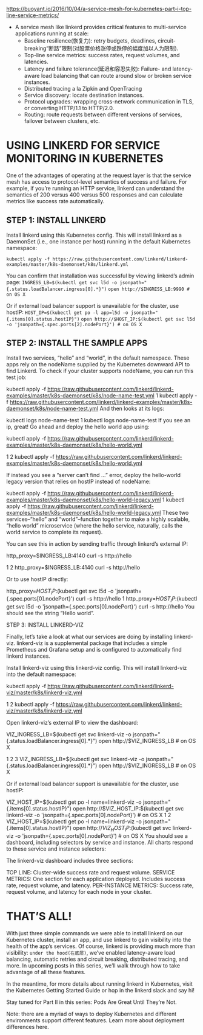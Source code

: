 

https://buoyant.io/2016/10/04/a-service-mesh-for-kubernetes-part-i-top-line-service-metrics/

* A service mesh like linkerd provides critical features to multi-service applications running at scale:
  * Baseline resilience(恢复力): retry budgets, deadlines, circuit-breaking“断路”限制(对股票价格涨停或跌停的幅度加以人为限制).
  * Top-line service metrics: success rates, request volumes, and latencies.
  * Latency and failure tolerance(延迟和容忍失败): Failure- and latency-aware load balancing that can route around slow or broken service instances.
  * Distributed tracing a la Zipkin and OpenTracing
  * Service discovery: locate destination instances.
  * Protocol upgrades: wrapping cross-network communication in TLS, or converting HTTP/1.1 to HTTP/2.0.
  * Routing: route requests between different versions of services, failover between clusters, etc.

# USING LINKERD FOR SERVICE MONITORING IN KUBERNETES

One of the advantages of operating at the request layer is that the service mesh has access to protocol-level semantics of success and failure. For example, if you’re running an HTTP service, linkerd can understand the semantics of 200 versus 400 versus 500 responses and can calculate metrics like success rate automatically.

## STEP 1: INSTALL LINKERD

Install linkerd using this Kubernetes config. This will install linkerd as a DaemonSet (i.e., one instance per host) running in the default Kubernetes namespace:

`kubectl apply -f https://raw.githubusercontent.com/linkerd/linkerd-examples/master/k8s-daemonset/k8s/linkerd.yml`
 
You can confirm that installation was successful by viewing linkerd’s admin page:
`INGRESS_LB=$(kubectl get svc l5d -o jsonpath="{.status.loadBalancer.ingress[0].*}")`
`open http://$INGRESS_LB:9990 # on OS X`

Or if external load balancer support is unavailable for the cluster, use hostIP:
`HOST_IP=$(kubectl get po -l app=l5d -o jsonpath="{.items[0].status.hostIP}")`
`open http://$HOST_IP:$(kubectl get svc l5d -o 'jsonpath={.spec.ports[2].nodePort}') # on OS X`

## STEP 2: INSTALL THE SAMPLE APPS

Install two services, “hello” and “world”, in the default namespace. These apps rely on the nodeName supplied by the Kubernetes downward API to find Linkerd. To check if your cluster supports nodeName, you can run this test job:


kubectl apply -f https://raw.githubusercontent.com/linkerd/linkerd-examples/master/k8s-daemonset/k8s/node-name-test.yml
1
kubectl apply -f https://raw.githubusercontent.com/linkerd/linkerd-examples/master/k8s-daemonset/k8s/node-name-test.yml
And then looks at its logs:


kubectl logs node-name-test
1
kubectl logs node-name-test
If you see an ip, great! Go ahead and deploy the hello world app using:


kubectl apply -f https://raw.githubusercontent.com/linkerd/linkerd-examples/master/k8s-daemonset/k8s/hello-world.yml

1
2
kubectl apply -f https://raw.githubusercontent.com/linkerd/linkerd-examples/master/k8s-daemonset/k8s/hello-world.yml
 
If instead you see a “server can’t find …” error, deploy the hello-world legacy version that relies on hostIP instead of nodeName:


kubectl apply -f https://raw.githubusercontent.com/linkerd/linkerd-examples/master/k8s-daemonset/k8s/hello-world-legacy.yml
1
kubectl apply -f https://raw.githubusercontent.com/linkerd/linkerd-examples/master/k8s-daemonset/k8s/hello-world-legacy.yml
These two services–“hello” and “world”–function together to make a highly scalable, “hello world” microservice (where the hello service, naturally, calls the world service to complete its request).

You can see this in action by sending traffic through linkerd’s external IP:


http_proxy=$INGRESS_LB:4140 curl -s http://hello

1
2
http_proxy=$INGRESS_LB:4140 curl -s http://hello
 
Or to use hostIP directly:


http_proxy=$HOST_IP:$(kubectl get svc l5d -o 'jsonpath={.spec.ports[0].nodePort}') curl -s http://hello
1
http_proxy=$HOST_IP:$(kubectl get svc l5d -o 'jsonpath={.spec.ports[0].nodePort}') curl -s http://hello
You should see the string “Hello world”.

STEP 3: INSTALL LINKERD-VIZ

Finally, let’s take a look at what our services are doing by installing linkerd-viz. linkerd-viz is a supplemental package that includes a simple Prometheus and Grafana setup and is configured to automatically find linkerd instances.

Install linkerd-viz using this linkerd-viz config. This will install linkerd-viz into the default namespace:


kubectl apply -f https://raw.githubusercontent.com/linkerd/linkerd-viz/master/k8s/linkerd-viz.yml

1
2
kubectl apply -f https://raw.githubusercontent.com/linkerd/linkerd-viz/master/k8s/linkerd-viz.yml
 
Open linkerd-viz’s external IP to view the dashboard:


VIZ_INGRESS_LB=$(kubectl get svc linkerd-viz -o jsonpath="{.status.loadBalancer.ingress[0].*}")
open http://$VIZ_INGRESS_LB # on OS X

1
2
3
VIZ_INGRESS_LB=$(kubectl get svc linkerd-viz -o jsonpath="{.status.loadBalancer.ingress[0].*}")
open http://$VIZ_INGRESS_LB # on OS X
 
Or if external load balancer support is unavailable for the cluster, use hostIP:


VIZ_HOST_IP=$(kubectl get po -l name=linkerd-viz -o jsonpath="{.items[0].status.hostIP}")
open http://$VIZ_HOST_IP:$(kubectl get svc linkerd-viz -o 'jsonpath={.spec.ports[0].nodePort}') # on OS X
1
2
VIZ_HOST_IP=$(kubectl get po -l name=linkerd-viz -o jsonpath="{.items[0].status.hostIP}")
open http://$VIZ_HOST_IP:$(kubectl get svc linkerd-viz -o 'jsonpath={.spec.ports[0].nodePort}') # on OS X
You should see a dashboard, including selectors by service and instance. All charts respond to these service and instance selectors:



The linkerd-viz dashboard includes three sections:

TOP LINE: Cluster-wide success rate and request volume.
SERVICE METRICS: One section for each application deployed. Includes success rate, request volume, and latency.
PER-INSTANCE METRICS: Success rate, request volume, and latency for each node in your cluster.


# THAT’S ALL!

With just three simple commands we were able to install linkerd on our Kubernetes cluster, install an app, and use linkerd to gain visibility into the health of the app’s services. Of course, linkerd is providing much more than visibility: `under the hood(在底层)`, we’ve enabled latency-aware load balancing, automatic retries and circuit breaking, distributed tracing, and more. In upcoming posts in this series, we’ll walk through how to take advantage of all these features.

In the meantime, for more details about running linkerd in Kubernetes, visit the Kubernetes Getting Started Guide or hop in the linkerd slack and say hi!

Stay tuned for Part II in this series: Pods Are Great Until They’re Not.

Note: there are a myriad of ways to deploy Kubernetes and different environments support different features. Learn more about deployment differences here.